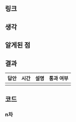 ## 링크

## 생각

## 알게된 점

## 결과

|답안|시간|설명|통과 여부|
|---|---|---|--------|
|   |   |   |        | 


## 코드

### n차 